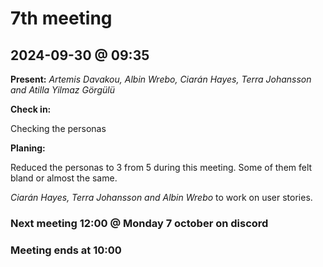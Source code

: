# 7th meeting 
## 2024-09-30 @ 09:35

**Present:**
*Artemis Davakou,
Albin Wrebo, 
Ciarán Hayes, 
Terra Johansson and
Atilla Yilmaz Görgülü*

**Check in:**

Checking the personas 

**Planing:**

Reduced the personas to 3 from 5 during this meeting. Some of them felt bland or almost the same. 

*Ciarán Hayes, Terra Johansson and Albin Wrebo* to work on user stories. 

### Next meeting 12:00 @ Monday 7 october on discord

### Meeting ends at 10:00